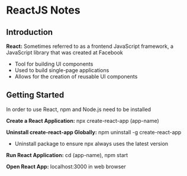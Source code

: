 # ReactJS Notes

## Introduction
**React:** Sometimes referred to as a frontend JavaScript framework, a JavaScript library that was created at Facebook
* Tool for building UI components
* Used to build single-page applications
* Allows for the creation of reusable UI components

## Getting Started
In order to use React, npm and Node.js need to be installed

**Create a React Application:** npx create-react-app (app-name)

**Uninstall create-react-app Globally:** npm uninstall -g create-react-app
* Uninstall package to ensure npx always uses the latest version

**Run React Application:** cd (app-name), npm start

**Open React App:** localhost:3000 in web browser




